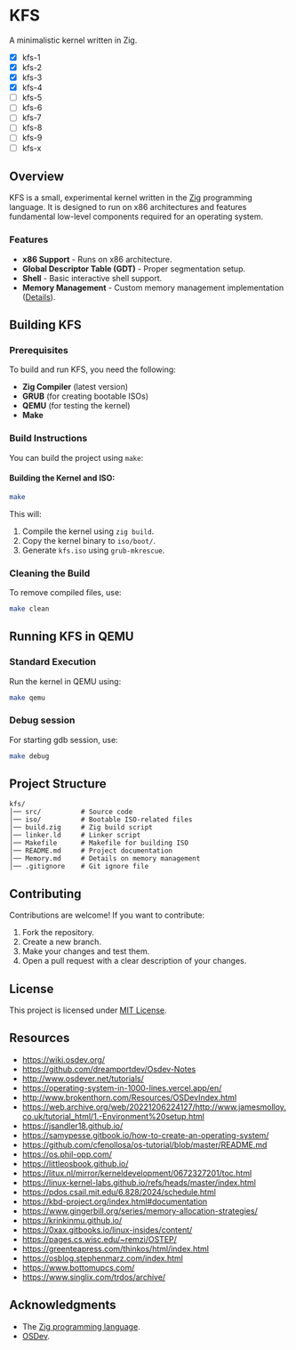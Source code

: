 # KFS

A minimalistic kernel written in Zig.

- [x] kfs-1
- [x] kfs-2
- [x] kfs-3
- [x] kfs-4
- [ ] kfs-5
- [ ] kfs-6
- [ ] kfs-7
- [ ] kfs-8
- [ ] kfs-9
- [ ] kfs-x

## Overview

KFS is a small, experimental kernel written in the [Zig](https://ziglang.org/) programming language. It is designed to run on x86 architectures and features fundamental low-level components required for an operating system.

### Features

- **x86 Support** - Runs on x86 architecture.
- **Global Descriptor Table (GDT)** - Proper segmentation setup.
- **Shell** - Basic interactive shell support.
- **Memory Management** - Custom memory management implementation ([Details](./Memory.md#overview)).

## Building KFS

### Prerequisites

To build and run KFS, you need the following:

- **Zig Compiler** (latest version)
- **GRUB** (for creating bootable ISOs)
- **QEMU** (for testing the kernel)
- **Make**

### Build Instructions

You can build the project using `make`:

#### Building the Kernel and ISO:
```sh
make
```

This will:
1. Compile the kernel using `zig build`.
2. Copy the kernel binary to `iso/boot/`.
3. Generate `kfs.iso` using `grub-mkrescue`.

### Cleaning the Build

To remove compiled files, use:
```sh
make clean
```

## Running KFS in QEMU

### Standard Execution
Run the kernel in QEMU using:
```sh
make qemu
```

### Debug session
For starting gdb session, use:
```sh
make debug
```

## Project Structure

```
kfs/
│── src/          # Source code
│── iso/          # Bootable ISO-related files
│── build.zig     # Zig build script
│── linker.ld     # Linker script
│── Makefile      # Makefile for building ISO
│── README.md     # Project documentation
│── Memory.md     # Details on memory management
│── .gitignore    # Git ignore file
```

## Contributing

Contributions are welcome! If you want to contribute:

1. Fork the repository.
2. Create a new branch.
3. Make your changes and test them.
4. Open a pull request with a clear description of your changes.

## License

This project is licensed under [MIT License](LICENSE).

## Resources

- https://wiki.osdev.org/
- https://github.com/dreamportdev/Osdev-Notes
- http://www.osdever.net/tutorials/
- https://operating-system-in-1000-lines.vercel.app/en/
- http://www.brokenthorn.com/Resources/OSDevIndex.html
- https://web.archive.org/web/20221206224127/http://www.jamesmolloy.co.uk/tutorial_html/1.-Environment%20setup.html
- https://jsandler18.github.io/
- https://samypesse.gitbook.io/how-to-create-an-operating-system/
- https://github.com/cfenollosa/os-tutorial/blob/master/README.md
- https://os.phil-opp.com/
- https://littleosbook.github.io/
- https://litux.nl/mirror/kerneldevelopment/0672327201/toc.html
- https://linux-kernel-labs.github.io/refs/heads/master/index.html
- https://pdos.csail.mit.edu/6.828/2024/schedule.html
- https://kbd-project.org/index.html#documentation
- https://www.gingerbill.org/series/memory-allocation-strategies/
- https://krinkinmu.github.io/
- https://0xax.gitbooks.io/linux-insides/content/
- https://pages.cs.wisc.edu/~remzi/OSTEP/
- https://greenteapress.com/thinkos/html/index.html
- https://osblog.stephenmarz.com/index.html
- https://www.bottomupcs.com/
- https://www.singlix.com/trdos/archive/

## Acknowledgments

- The [Zig programming language](https://ziglang.org).
- [OSDev](https://wiki.osdev.org).
